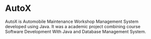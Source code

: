 # AutoX
AutoX is Automobile Maintenance Workshop Management System developed using Java. It was a academic project combining course Software Development With Java and Database Management System.
